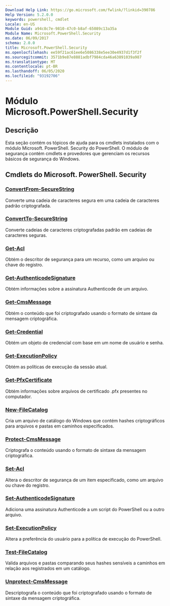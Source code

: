 ```yaml
---
Download Help Link: https://go.microsoft.com/fwlink/?linkid=390786
Help Version: 5.2.0.0
keywords: powershell, cmdlet
Locale: en-US
Module Guid: a94c8c7e-9810-47c0-b8af-65089c13a35a
Module Name: Microsoft.PowerShell.Security
ms.date: 06/09/2017
schema: 2.0.0
title: Microsoft.PowerShell.Security
ms.openlocfilehash: ee59f21ac61ee6e5086338e5ee30e4937d1f3f2f
ms.sourcegitcommit: 3571b9e87e8881adbf7984cda46a63891039a987
ms.translationtype: MT
ms.contentlocale: pt-BR
ms.lasthandoff: 06/05/2020
ms.locfileid: "93192706"
---
```

# Módulo Microsoft.PowerShell.Security

## Descrição

Esta seção contém os tópicos de ajuda para os cmdlets instalados com o módulo Microsoft. PowerShell. Security do PowerShell. O módulo de segurança contém cmdlets e provedores que gerenciam os recursos básicos de segurança do Windows.

## Cmdlets do Microsoft. PowerShell. Security

### [ConvertFrom-SecureString](ConvertFrom-SecureString.md)
Converte uma cadeia de caracteres segura em uma cadeia de caracteres padrão criptografada.

### [ConvertTo-SecureString](ConvertTo-SecureString.md)
Converte cadeias de caracteres criptografadas padrão em cadeias de caracteres seguras.

### [Get-Acl](Get-Acl.md)
Obtém o descritor de segurança para um recurso, como um arquivo ou chave do registro.

### [Get-AuthenticodeSignature](Get-AuthenticodeSignature.md)
Obtém informações sobre a assinatura Authenticode de um arquivo.

### [Get-CmsMessage](Get-CmsMessage.md)
Obtém o conteúdo que foi criptografado usando o formato de sintaxe da mensagem criptográfica.

### [Get-Credential](Get-Credential.md)
Obtém um objeto de credencial com base em um nome de usuário e senha.

### [Get-ExecutionPolicy](Get-ExecutionPolicy.md)
Obtém as políticas de execução da sessão atual.

### [Get-PfxCertificate](Get-PfxCertificate.md)
Obtém informações sobre arquivos de certificado .pfx presentes no computador.

### [New-FileCatalog](New-FileCatalog.md)
Cria um arquivo de catálogo do Windows que contém hashes criptográficos para arquivos e pastas em caminhos especificados.

### [Protect-CmsMessage](Protect-CmsMessage.md)
Criptografa o conteúdo usando o formato de sintaxe da mensagem criptográfica.

### [Set-Acl](Set-Acl.md)
Altera o descritor de segurança de um item especificado, como um arquivo ou chave do registro.

### [Set-AuthenticodeSignature](Set-AuthenticodeSignature.md)
Adiciona uma assinatura Authenticode a um script do PowerShell ou a outro arquivo.

### [Set-ExecutionPolicy](Set-ExecutionPolicy.md)
Altera a preferência do usuário para a política de execução do PowerShell.

### [Test-FileCatalog](Test-FileCatalog.md)
Valida arquivos e pastas comparando seus hashes sensíveis a caminhos em relação aos registrados em um catálogo.

### [Unprotect-CmsMessage](Unprotect-CmsMessage.md)
Descriptografa o conteúdo que foi criptografado usando o formato de sintaxe da mensagem criptográfica.

